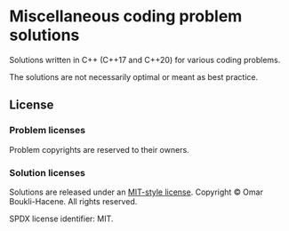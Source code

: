 # Miscellaneous coding problem solutions

Solutions written in C++ (C++17 and C++20) for various coding problems.

The solutions are not necessarily optimal or meant as best practice.

## License

### Problem licenses

Problem copyrights are reserved to their owners.

### Solution licenses

Solutions are released under an [MIT-style license](LICENSE).
Copyright © Omar Boukli-Hacene. All rights reserved.

SPDX license identifier: MIT.
